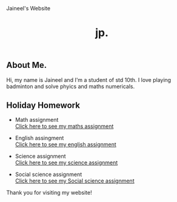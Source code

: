 <html>
<head>
	Jaineel's Website
	
</head> 
	<body> 
	<header>
		<h1>jp.</h1>
	</header>
	<main>
		<section>
			<h2>About Me.</h2>
			<p>Hi, my name is Jaineel and I'm a student of std 10th. I love playing badminton and solve phyics and maths numericals.</p>
		</section>
		<section>
			<h2>Holiday Homework</h2>
			<ul>
				<li> Math assignment</li>
				<a href="https://docs.google.com/document/d/1xlv3YjV2dDXvEP6JWOuv47FQ_a73TQo4kEDnMaV-O9w/edit?usp=sharing"> Click here to see my maths assignment </a>
</ul>
			<ul>
				<li>English assingment</li>
				<a href="https://docs.google.com/document/d/1KtZZko_bvYWuSv-pBe7AximPCVFrZwoF9njAtEoankk/edit?usp=sharing"> Click here to see my english assignment </a></ul>
		<ul><li> Science assignment</li>
				<a href="https://docs.google.com/document/d/1ShaaTB92zoZDevGGhQbPwaFcCKCW-B3RDtJckZ8TNd8/edit?usp=sharing"> Click here to see my science assignment </a></ul>
		<ul><li>  Social science assignment</li>
				<a href="https://docs.google.com/document/d/1aKS9mCWfPGilj_uzbH8e_1hkYeV9DvB49kYZhQQZI1Q/edit?usp=sharing"> Click here to see my  Social science assignment </a></ul></section>
	</main>
	<footer>
		<p>Thank you for visiting my website!</p>
	</footer>
</body>
</html>
